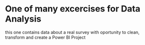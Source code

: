 # One of many excercises for Data Analysis
this one contains data about a real survey with oportunity to clean, transform and create a Power BI Project
